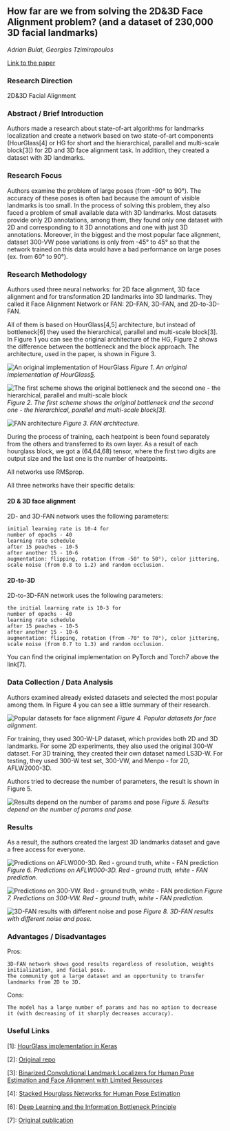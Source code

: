 ## How far are we from solving the 2D&3D Face Alignment problem? (and a dataset of 230,000 3D facial landmarks)
*Adrian Bulat, Georgios Tzimiropoulos*

[Link to the paper](https://arxiv.org/abs/1703.07332)


### Research Direction

2D&3D Facial Alignment


### Abstract / Brief Introduction

Authors made a research about state-of-art algorithms for landmarks localization and create a network based on two state-of-art components (HourGlass[4] or HG for short and the hierarchical, parallel and multi-scale block[3]) for 2D and 3D face alignment task. In addition, they created a dataset with 3D landmarks. 


### Research Focus

Authors examine the problem of large poses (from -90° to 90°). The accuracy of these poses is often bad because the amount of visible landmarks is too small. In the process of solving this problem, they also faced a problem of small available data with 3D landmarks. Most datasets provide only 2D annotations, among them, they found only one dataset with 2D and corresponding to it 3D annotations and one with just 3D annotations. Moreover, in the biggest and the most popular face alignment, dataset 300-VW pose variations is only from -45° to 45° so that the network trained on this data would have a bad performance on large poses (ex. from 60° to 90°). 


### Research Methodology

Authors used three neural networks: for 2D face alignment, 3D face alignment and for transformation 2D landmarks into 3D landmarks. They called it Face Alignment Network or FAN: 2D-FAN, 3D-FAN, and 2D-to-3D-FAN.

All of them is based on HourGlass[4,5] architecture, but instead of bottleneck[6] they used the hierarchical, parallel and multi-scale block[3]. In Figure 1 you can see the original architecture of the HG, Figure 2 shows the difference between the bottleneck and the block approach. The architecture, used in the paper, is shown in Figure 3.


![An original implementation of HourGlass]()
*Figure 1. An original implementation of HourGlass[5].*

![The first scheme shows the original bottleneck and the second one - the hierarchical, parallel and multi-scale block]()
*Figure 2. The first scheme shows the original bottleneck and the second one - the hierarchical, parallel and multi-scale block[3].*


![FAN architecture]()
*Figure 3. FAN architecture.*

During the process of training, each heatpoint is been found separately from the others and transferred to its own layer. As a result of each hourglass block, we got a (64,64,68) tensor, where the first two digits are output size and the last one is the number of heatpoints. 

All networks use RMSprop.

All three networks have their specific details:

#### 2D & 3D face alignment

2D- and 3D-FAN network  uses the following parameters:

    initial learning rate is 10-4 for 
    number of epochs - 40
    learning rate schedule
    after 15 peaches - 10-5
    after another 15 - 10-6
    augmentation: flipping, rotation (from -50° to 50°), color jittering, scale noise (from 0.8 to 1.2) and random occlusion.

#### 2D-to-3D

2D-to-3D-FAN network  uses the following parameters:

    the initial learning rate is 10-3 for 
    number of epochs - 40
    learning rate schedule
    after 15 peaches - 10-5
    after another 15 - 10-6
    augmentation: flipping, rotation (from -70° to 70°), color jittering, scale noise (from 0.7 to 1.3) and random occlusion.

You can find the original implementation on PyTorch and Torch7 above the link[7]. 

### Data Collection / Data Analysis

Authors examined already existed datasets and selected the most popular among them. In Figure 4 you can see a little summary of their research.

![Popular datasets for face alignment]()
*Figure 4. Popular datasets for face alignment.*

For training, they used 300-W-LP dataset, which provides both 2D and 3D landmarks. For some 2D experiments, they also used the original 300-W dataset. For 3D training, they created their own dataset named LS3D-W. For testing, they used 300-W test set, 300-VW, and Menpo - for 2D, AFLW2000-3D. 

Authors tried to decrease the number of parameters, the result is shown in Figure 5.

![Results depend on the number of params and pose]()
*Figure 5. Results depend on the number of params and pose.*


### Results

As a result, the authors created the largest 3D landmarks dataset and gave a free access for everyone. 

![Predictions on AFLW000-3D. Red - ground truth, white - FAN prediction]()
*Figure 6. Predictions on AFLW000-3D. Red - ground truth, white - FAN prediction.*

![Predictions on 300-VW. Red - ground truth, white - FAN prediction]()
*Figure 7. Predictions on 300-VW. Red - ground truth, white - FAN prediction.*

![3D-FAN results with different noise and pose]()
*Figure 8. 3D-FAN results with different noise and pose.*


### Advantages / Disadvantages

Pros:

	3D-FAN network shows good results regardless of resolution, weights initialization, and facial pose.
	The community got a large dataset and an opportunity to transfer landmarks from 2D to 3D.

Cons: 

	The model has a large number of params and has no option to decrease it (with decreasing of it sharply decreases accuracy).

### Useful Links

[1]: [HourGlass implementation in Keras](https://gist.github.com/SaifAlDilaimi/cdacc15129fb71f905990282c20b0b35)

[2]: [Original repo](https://github.com/1adrianb/2D-and-3D-face-alignment)

[3]: [Binarized Convolutional Landmark Localizers for Human Pose Estimation and Face Alignment with Limited Resources](https://arxiv.org/pdf/1703.00862.pdf)

[4]: [Stacked Hourglass Networks for Human Pose Estimation](https://arxiv.org/pdf/1603.06937.pdf)

[5]: https://github.com/aleju/papers/blob/master/neural-nets/Stacked_Hourglass_Networks_for_Human_Pose_Estimation.md

[6]: [Deep Learning and the Information Bottleneck Principle](https://arxiv.org/abs/1503.02406)

[7]: [Original publication](https://www.adrianbulat.com/face-alignment/)
